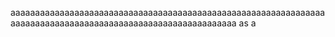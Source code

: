 aaaaaaaaaaaaaaaaaaaaaaaaaaaaaaaaaaaaaaaaaaaaaaaaaaaaaaaaaaaaaaaaaaaaaaaaaaaaaaaaaaaaaaaaaaaaaaaaaaaaaaaaaaaaaa
as
a
